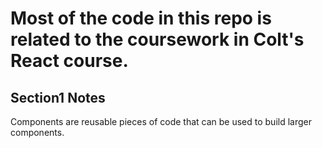 # Most of the code in this repo is related to the coursework in Colt's React course.

## Section1 Notes
Components are reusable pieces of code that can be used to build larger components.
